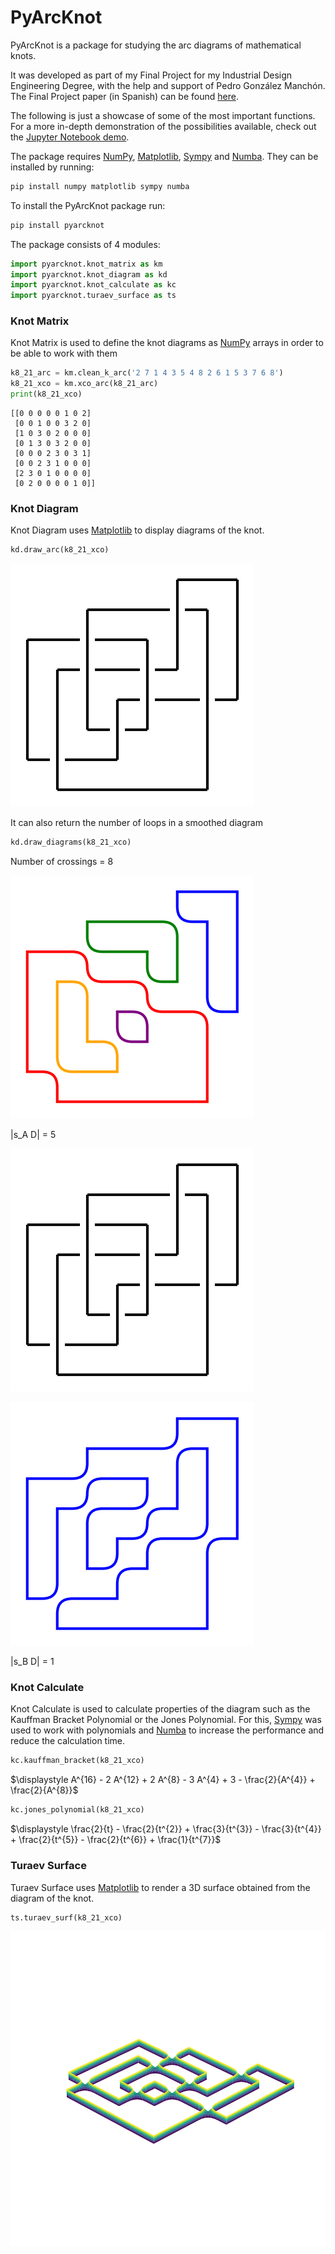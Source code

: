 PyArcKnot
===

PyArcKnot is a package for studying the arc diagrams of mathematical knots.

It was developed as part of my Final Project for my Industrial Design Engineering Degree, with the help and support of Pedro González Manchón.
The Final Project paper (in Spanish) can be found [here](https://oa.upm.es/77063/).


The following is just a showcase of some of the most important functions.
For a more in-depth demonstration of the possibilities available, check out the [Jupyter Notebook demo](https://github.com/inigorrix/pyarcknot_demo/blob/main/pyarcknot_demo.ipynb).

The package requires [NumPy](https://numpy.org/), [Matplotlib](https://matplotlib.org/), [Sympy](https://www.sympy.org/) and [Numba](https://numba.pydata.org/). They can be installed by running:

```bash
pip install numpy matplotlib sympy numba
```

To install the PyArcKnot package run:

```bash
pip install pyarcknot
```

The package consists of 4 modules:

```python
import pyarcknot.knot_matrix as km
import pyarcknot.knot_diagram as kd
import pyarcknot.knot_calculate as kc
import pyarcknot.turaev_surface as ts
```

### Knot Matrix

Knot Matrix is used to define the knot diagrams as [NumPy](https://numpy.org/) arrays in order to be able to work with them

```python
k8_21_arc = km.clean_k_arc('2 7 1 4 3 5 4 8 2 6 1 5 3 7 6 8')
k8_21_xco = km.xco_arc(k8_21_arc)
print(k8_21_xco)
```
	[[0 0 0 0 0 1 0 2]
	 [0 0 1 0 0 3 2 0]
	 [1 0 3 0 2 0 0 0]
	 [0 1 3 0 3 2 0 0]
	 [0 0 0 2 3 0 3 1]
	 [0 0 2 3 1 0 0 0]
	 [2 3 0 1 0 0 0 0]
	 [0 2 0 0 0 0 1 0]]


### Knot Diagram

Knot Diagram uses [Matplotlib](https://matplotlib.org/) to display diagrams of the knot.

```python
kd.draw_arc(k8_21_xco)
```

![arc_diagram](https://github.com/inigorrix/pyarcknot/blob/main/docs/arc_diagram.png?raw=true)


It can also return the number of loops in a smoothed diagram

```python
kd.draw_diagrams(k8_21_xco)
```

Number of crossings = 8

![arc_diagram](https://github.com/inigorrix/pyarcknot/blob/main/docs/smooth_a.png?raw=true)

|s_A D| = 5 

![arc_diagram](https://github.com/inigorrix/pyarcknot/blob/main/docs/arc_diagram.png?raw=true)

![arc_diagram](https://github.com/inigorrix/pyarcknot/blob/main/docs/smooth_b.png?raw=true)

|s_B D| = 1 


### Knot Calculate

Knot Calculate is used to calculate properties of the diagram such as the Kauffman Bracket Polynomial or the Jones Polynomial.
For this, [Sympy](https://www.sympy.org/) was used to work with polynomials and [Numba](https://numba.pydata.org/) to increase the performance and reduce the calculation time.

```python
kc.kauffman_bracket(k8_21_xco)
```

$\displaystyle A^{16} - 2 A^{12} + 2 A^{8} - 3 A^{4} + 3 - \frac{2}{A^{4}} + \frac{2}{A^{8}}$

```python
kc.jones_polynomial(k8_21_xco)
```

$\displaystyle \frac{2}{t} - \frac{2}{t^{2}} + \frac{3}{t^{3}} - \frac{3}{t^{4}} + \frac{2}{t^{5}} - \frac{2}{t^{6}} + \frac{1}{t^{7}}$


### Turaev Surface

Turaev Surface uses [Matplotlib](https://matplotlib.org/) to render a 3D surface obtained from the diagram of the knot.

```python
ts.turaev_surf(k8_21_xco)
```

![arc_diagram](https://github.com/inigorrix/pyarcknot/blob/main/docs/turaev_surface.png?raw=true)
